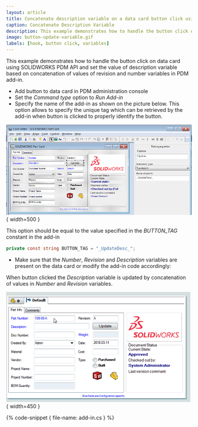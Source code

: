 ```yaml
---
layout: article
title: Concatenate description variable on a data card button click using SOLIDWORKS PDM API
caption: Concatenate Description Variable
description: This example demonstrates how to handle the button click on data card and concatenate value of description variable based on values of revision and number variables in PDM add-in using SOLIDWORKS PDM Professional API
image: button-update-variable.gif
labels: [hook, button click, variables]
---
```

This example demonstrates how to handle the button click on data card using SOLIDWORKS PDM API and set the value of description variable based on concatenation of values of revision and number variables in PDM add-in.

* Add button to data card in PDM administration console
* Set the *Command type* option to *Run Add-in*
* Specify the name of the add-in as shown on the picture below. This option allows to specify the unique tag which can be retrieved by the add-in when button is clicked to properly identify the button.

![Data card setup options](data-card-button.png){ width=500 }

This option should be equal to the value specified in the *BUTTON_TAG* constant in the add-in

~~~ cs
private const string BUTTON_TAG = "_UpdateDesc_";
~~~

* Make sure that the *Number*, *Revision* and *Description* variables are present on the data card or modify the add-in code accordingly:

When button clicked the *Description* variable is updated by concatenation of values in *Number* and *Revision* variables.

![Description is updated when button is clicked](button-update-variable.gif){ width=450 }

{% code-snippet { file-name: add-in.cs } %}
